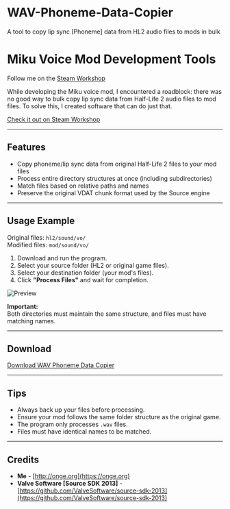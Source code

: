 # WAV-Phoneme-Data-Copier
A tool to copy lip sync [Phoneme] data from HL2 audio files to mods in bulk
# Miku Voice Mod Development Tools

Follow me on the [Steam Workshop](https://steamcommunity.com/id/Ongezell/myworkshopfiles/)

While developing the Miku voice mod, I encountered a roadblock: there was no good way to bulk copy lip sync data from Half-Life 2 audio files to mod files. To solve this, I created software that can do just that.

[Check it out on Steam Workshop](https://steamcommunity.com/sharedfiles/filedetails/?id=3371696083)

---

## Features

- Copy phoneme/lip sync data from original Half-Life 2 files to your mod files
- Process entire directory structures at once (including subdirectories)
- Match files based on relative paths and names
- Preserve the original VDAT chunk format used by the Source engine

---

## Usage Example

Original files: `hl2/sound/vo/`  
Modified files: `mod/sound/vo/`

1. Download and run the program.
2. Select your source folder (HL2 or original game files).
3. Select your destination folder (your mod's files).
4. Click **"Process Files"** and wait for completion.

![Preview](https://steamuserimages-a.akamaihd.net/ugc/38620824/Untitled.png)

**Important:**  
Both directories must maintain the same structure, and files must have matching names.

---

## Download

[Download WAV Phoneme Data Copier](https://onge.org/software/WAV_Phoneme_Data_Copier.zip)

---

## Tips

- Always back up your files before processing.
- Ensure your mod follows the same folder structure as the original game.
- The program only processes `.wav` files.
- Files must have identical names to be matched.

---

## Credits

- **Me** - [http://onge.org](https://onge.org)  
- **Valve Software [Source SDK 2013]** - [https://github.com/ValveSoftware/source-sdk-2013](https://github.com/ValveSoftware/source-sdk-2013)  
